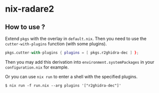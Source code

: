 # nix-radare2

## How to use ?

Extend `pkgs` with the overlay in `default.nix`.
Then you need to use the `cutter-with-plugins` function (with some plugins).

```nix
pkgs.cutter-with-plugins { plugins = [ pkgs.r2ghidra-dec ] };
```

Then you may add this derivation into `environment.systemPackages` in your `configuration.nix` for example.

Or you can use `nix run` to enter a shell with the specified plugins.

```console
$ nix run -f run.nix --arg plugins '["r2ghidra-dec"]'
```
